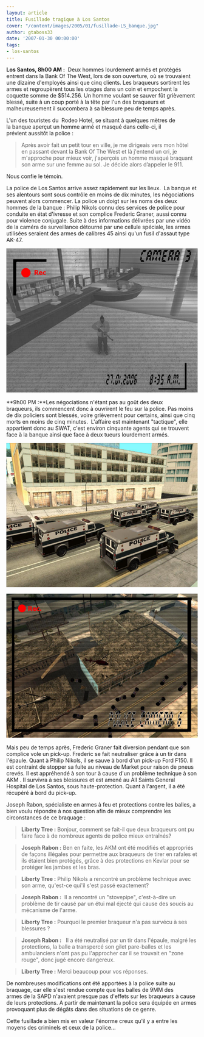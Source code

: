 ```yaml
---
layout: article
title: Fusillade tragique à Los Santos
cover: "/content/images/2005/01/fusillade-LS_banque.jpg"
author: gtaboss33
date: '2007-01-30 00:00:00'
tags:
- los-santos
---
```


 **Los Santos, 8h00 AM :** &nbsp;Deux hommes lourdement armés et protégés entrent dans la Bank Of The West, lors de son ouverture,&nbsp;où se trouvaient une dizaine d'employés ainsi que cinq clients. Les braqueurs sortirent les armes et regroupèrent tous les otages dans un coin et empochent la coquette somme de $514.256. Un homme voulant se sauver fût grièvement blessé, suite à un coup porté à la tête par l'un des braqueurs&nbsp;et malheureusement&nbsp;il succombera à sa blessure peu de temps après.

L'un des touristes du&nbsp; Rodeo Hotel, se situant à quelques mètres de la&nbsp;banque aperçut un homme armé et masqué dans&nbsp;celle-ci, il prévient&nbsp;aussitôt la police :

> Après avoir fait&nbsp;un petit tour en ville, je me dirigeais vers mon hôtel en&nbsp;passant devant la Bank Of The West et là j'entend un cri, je m'approche pour mieux voir, j'aperçois&nbsp;un homme masqué braquant son arme sur une femme au sol. Je décide alors&nbsp;d’appeler le 911.

Nous confie le témoin.

La police de Los Santos arrive assez rapidement sur les lieux.&nbsp; La banque et ses alentours sont sous contrôle en moins de dix minutes, les négociations peuvent alors commencer. La police&nbsp;un&nbsp;doigt sur les noms des deux hommes de la banque : Philip Nikols connu des services de police pour conduite en état d'ivresse&nbsp;et&nbsp;son complice Frederic&nbsp;Graner,&nbsp;aussi connu pour violence conjugale. Suite à des informations délivrées par une vidéo de la caméra de surveillance détourné par une cellule spéciale, les armes utilisées seraient des armes de calibres 45 ainsi qu'un fusil d'assaut type AK-47.

![les armes utilisées seraient des armes de calibres 45 ainsi qu'un fusil d'assaut type AK-47.](  /content/images/2005/01/fusillade-LS_cam.jpg)

\*\*9h00&nbsp;PM :\*\*Les négociations n'étant pas au goût des deux braqueurs,&nbsp;ils commencent donc à ouvrirent le feu sur la police. Pas moins de dix policiers sont&nbsp;blessés, voire grièvement pour certains, ainsi que cinq morts&nbsp;en moins de cinq minutes.&nbsp; L'affaire est maintenant "tactique", elle appartient donc au SWAT, c'est environ cinquante agents qui se trouvent face à la banque ainsi que face à deux tueurs lourdement armés.

![](  /content/images/2005/01/fusillade-LS_02.jpg)

![](  /content/images/2005/01/fusillade-LS_03.jpg)

Mais peu de temps après, Frederic Graner fait diversion pendant que son complice&nbsp;vole un pick-up. Frederic se fait neutraliser grâce à un tir dans l'épaule. Quant à Philip Nikols, il&nbsp;se sauve à bord d'un pick-up Ford F150. Il est contraint de stopper sa fuite au niveau de Market pour raison de pneus crevés. Il est&nbsp;appréhendé à son tour à cause d'un problème technique à son AKM . Il survivra à ses blessures et est amené&nbsp;au All Saints General Hospital&nbsp;de Los Santos, sous haute-protection. Quant à l'argent, il a été récupéré à bord du pick-up.

Joseph Rabon, spécialiste en armes à feu et protections contre les balles,&nbsp;a bien voulu répondre à nos question afin de mieux comprendre les circonstances de ce braquage :

> **Liberty Tree :** Bonjour, comment se fait-il que deux braqueurs ont pu faire face à de nombreux agents de police mieux entraînés?

> **Joseph Rabon :** Ben en faite, les AKM ont été modifiés et&nbsp;appropriés de façons illégales&nbsp;pour permettre aux braqueurs de tirer en&nbsp;rafales et ils étaient bien protégés, grâce à des protections en Kevlar&nbsp;pour se protéger les&nbsp;jambes et&nbsp;les bras.

> **Liberty Tree :** Philip Nikols a rencontré un problème technique avec son arme, qu'est-ce qui'il s'est passé exactement?

> **Joseph Rabon :** &nbsp;Il a rencontré un "stovepipe", c'est-à-dire un problème de tir causé par un étui mal éjecté qui cause des&nbsp;soucis au mécanisme de l'arme.

> **Liberty Tree :** Pourquoi le premier braqueur n'a pas survécu à ses blessures ?

> **Joseph Rabon :** &nbsp; Il a été neutralisé par un tir dans l'épaule, malgré les protections, la balle a transpercé son gilet pare-balles et les ambulanciers n'ont pas pu l'approcher car il se trouvait en "zone rouge", donc jugé encore dangereux.

> **Liberty Tree :** Merci beaucoup pour vos réponses.

De nombreuses modifications ont été apportées à la police suite au braquage, car elle s'est rendue compte que les balles de 9MM des armes&nbsp;de la&nbsp;SAPD&nbsp;n'avaient presque pas d'effets sur les braqueurs à cause de leurs protections. A partir de maintenant la police sera équipée en&nbsp;armes provoquant plus de dégâts dans des situations de ce genre.

Cette fusillade a bien mis en valeur l'énorme creux qu'il y a entre les moyens des criminels et ceux de la police...

<!--kg-card-end: markdown-->
